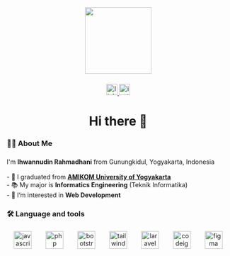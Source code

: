 <div align="center">
  <img height="150" src="https://media.giphy.com/media/Ws6T5PN7wHv3cY8xy8/giphy.gif"  />
</div>

###

<div align="center">
  <a href="https://www.linkedin.com/in/irhmdhn/" target="_blank">
    <img src="https://img.shields.io/static/v1?message=LinkedIn&logo=linkedin&label=&color=0077B5&logoColor=white&labelColor=&style=for-the-badge" height="25" alt="linkedin logo"  />
  </a>
  <a href="https://www.instagram.com/irhmdhn.me/" target="_blank">
    <img src="https://img.shields.io/static/v1?message=Instagram&logo=instagram&label=&color=E4405F&logoColor=white&labelColor=&style=for-the-badge" height="25" alt="instagram logo"  />
  </a>
</div>

###

<h1 align="center">Hi there 👋</h1>

###

<h3 align="left">👩‍💻  About Me</h3>

###

<p align="left">I'm <strong>Ihwannudin Rahmadhani</strong> from Gunungkidul, Yogyakarta, Indonesia<br><br>- 🔭 I graduated from <a href="https://home.amikom.ac.id/" target="_blank"><strong>AMIKOM University of Yogyakarta</strong></a><br>- 📚 My major is <strong>Informatics Engineering</strong> (Teknik Informatika)<br>- 👀 I’m interested in <strong>Web Development</strong></p>

###

<h3 align="left">🛠 Language and tools</h3>

###

<div align="center">
  <img src="https://cdn.simpleicons.org/javascript/F7DF1E" height="40" alt="javascript logo"  />
  <img width="24" />
  <img src="https://cdn.simpleicons.org/php/777BB4" height="40" alt="php logo"  />
  <img width="24" />
  <img src="https://cdn.simpleicons.org/bootstrap/7952B3" height="40" alt="bootstrap logo"  />
  <img width="24" />
  <img src="https://cdn.simpleicons.org/tailwindcss/06B6D4" height="40" alt="tailwindcss logo"  />
  <img width="24" />
  <img src="https://cdn.simpleicons.org/laravel/FF2D20" height="40" alt="laravel logo"  />
  <img width="24" />
  <img src="https://cdn.simpleicons.org/codeigniter/EF4223" height="40" alt="codeigniter logo"  />
  <img width="24" />
  <img src="https://cdn.jsdelivr.net/gh/devicons/devicon/icons/figma/figma-original.svg" height="40" alt="figma logo"  />
</div>

###
